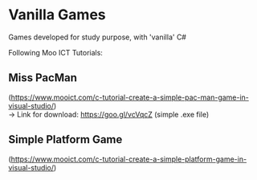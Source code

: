 # Vanilla Games
Games developed for study purpose, with 'vanilla' C#

Following Moo ICT Tutorials:
## Miss PacMan
 (https://www.mooict.com/c-tutorial-create-a-simple-pac-man-game-in-visual-studio/) <br>
 -> Link for download: https://goo.gl/vcVqcZ (simple .exe file)
## Simple Platform Game 
 (https://www.mooict.com/c-tutorial-create-a-simple-platform-game-in-visual-studio/)
